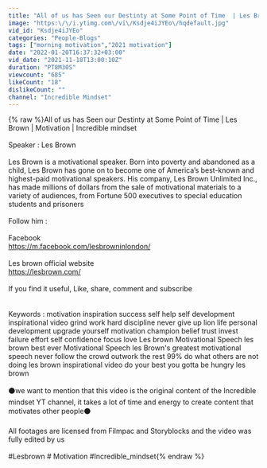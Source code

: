 ```yaml
---
title: "All of us has Seen our Destinty at Some Point of Time  | Les Brown | Motivation | Incredible mindset"
image: "https:\/\/i.ytimg.com\/vi\/Ksdje4iJYEo\/hqdefault.jpg"
vid_id: "Ksdje4iJYEo"
categories: "People-Blogs"
tags: ["morning motivation","2021 motivation"]
date: "2022-01-20T16:37:32+03:00"
vid_date: "2021-11-18T13:00:10Z"
duration: "PT8M30S"
viewcount: "685"
likeCount: "18"
dislikeCount: ""
channel: "Incredible Mindset"
---
```

{% raw %}All of us has Seen our Destinty at Some Point of Time  | Les Brown | Motivation | Incredible mindset<br /><br />Speaker : Les Brown<br /><br />Les Brown is a motivational speaker. Born into poverty and abandoned as a child, Les Brown has gone on to become one of America’s best-known and highest-paid motivational speakers. His company, Les Brown Unlimited Inc., has made millions of dollars from the sale of motivational materials to a variety of audiences, from Fortune 500 executives to special education students and prisoners<br /><br />Follow him :<br /><br />Facebook<br /><a rel="nofollow" target="blank" href="https://m.facebook.com/lesbrowninlondon/">https://m.facebook.com/lesbrowninlondon/</a><br /><br />Les brown official website<br /><a rel="nofollow" target="blank" href="https://lesbrown.com/">https://lesbrown.com/</a><br /><br />If you find it useful, Like, share, comment and subscribe <br /><br /><br />Keywords : motivation inspiration success self help self development inspirational video grind work hard discipline never give up lion life personal development upgrade yourself motivation champion belief trust invest failure effort self confidence focus love Les brown Motivational Speech les brown best ever Motivational Speech les Brown's greatest motivational speech never follow the crowd outwork the rest 99% do what others are not doing les brown inspirational video do your best you gotta be hungry les brown<br /><br />⚫️we want to mention that this video is the original content of the Incredible mindset YT channel, it takes a lot of time and energy to create content that motivates other people⚫️<br /><br />All footages are licensed from Filmpac and Storyblocks and the video was fully edited by us<br /><br />#Lesbrown # Motivation #Incredible_mindset{% endraw %}
